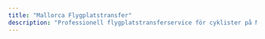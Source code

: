 ```yaml
---
title: "Mallorca Flygplatstransfer"
description: "Professionell flygplatstransferservice för cyklister på Mallorca. Cykelvänlig transport till och från Palma flygplats."
---
```


<!-- Content will be added later -->
